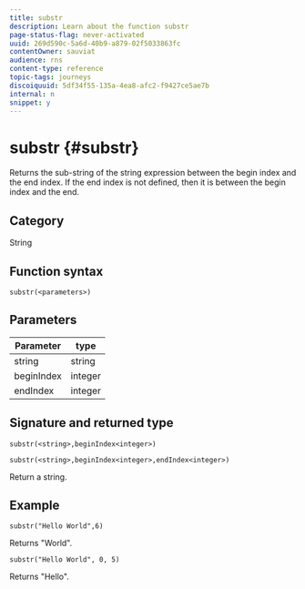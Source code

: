 ```yaml
---
title: substr
description: Learn about the function substr
page-status-flag: never-activated
uuid: 269d590c-5a6d-40b9-a879-02f5033863fc
contentOwner: sauviat
audience: rns
content-type: reference
topic-tags: journeys
discoiquuid: 5df34f55-135a-4ea8-afc2-f9427ce5ae7b
internal: n
snippet: y
---
```


# substr {#substr}

Returns the sub-string of the string expression between the begin index and the end index. If the end index is not defined, then it is between the begin index and the end.

## Category

String

## Function syntax

`substr(<parameters>)`

## Parameters

| Parameter  | type |
|-------------|----------|
| string | string |
| beginIndex | integer |
| endIndex | integer |

## Signature and returned type

`substr(<string>,beginIndex<integer>)`

`substr(<string>,beginIndex<integer>,endIndex<integer>)`

Return a string.

## Example

`substr("Hello World",6)`

Returns "World".

`substr("Hello World", 0, 5)`

Returns "Hello".
